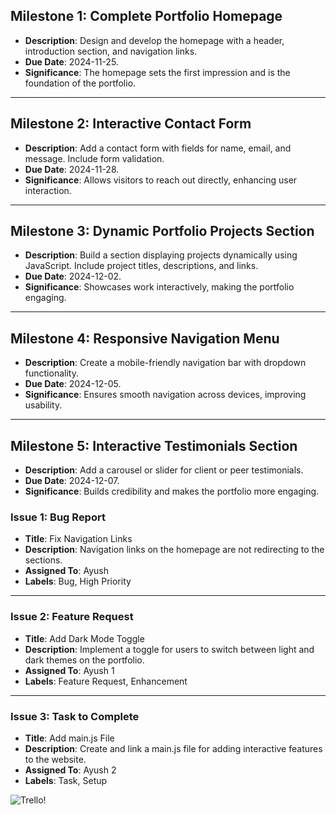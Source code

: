 ## Milestone 1: Complete Portfolio Homepage
- **Description**: Design and develop the homepage with a header, introduction section, and navigation links.  
- **Due Date**: 2024-11-25.  
- **Significance**: The homepage sets the first impression and is the foundation of the portfolio.  

---

## Milestone 2: Interactive Contact Form
- **Description**: Add a contact form with fields for name, email, and message. Include form validation.  
- **Due Date**: 2024-11-28.  
- **Significance**: Allows visitors to reach out directly, enhancing user interaction.  

---

## Milestone 3: Dynamic Portfolio Projects Section
- **Description**: Build a section displaying projects dynamically using JavaScript. Include project titles, descriptions, and links.  
- **Due Date**: 2024-12-02.  
- **Significance**: Showcases work interactively, making the portfolio engaging.  

---

## Milestone 4: Responsive Navigation Menu
- **Description**: Create a mobile-friendly navigation bar with dropdown functionality.  
- **Due Date**: 2024-12-05.  
- **Significance**: Ensures smooth navigation across devices, improving usability.  

---

## Milestone 5: Interactive Testimonials Section
- **Description**: Add a carousel or slider for client or peer testimonials.  
- **Due Date**: 2024-12-07.  
- **Significance**: Builds credibility and makes the portfolio more engaging.  


### **Issue 1: Bug Report**
- **Title**: Fix Navigation Links  
- **Description**: Navigation links on the homepage are not redirecting to the sections.  
- **Assigned To**: Ayush   
- **Labels**: Bug, High Priority  

---

### **Issue 2: Feature Request**
- **Title**: Add Dark Mode Toggle  
- **Description**: Implement a toggle for users to switch between light and dark themes on the portfolio.  
- **Assigned To**: Ayush 1  
- **Labels**: Feature Request, Enhancement  

---

### **Issue 3: Task to Complete**
- **Title**: Add main.js File  
- **Description**: Create and link a main.js file for adding interactive features to the website.  
- **Assigned To**: Ayush 2 
- **Labels**: Task, Setup  

![Trello!]( \demorepo\portfolio\img\Trello.png "Trello SS")